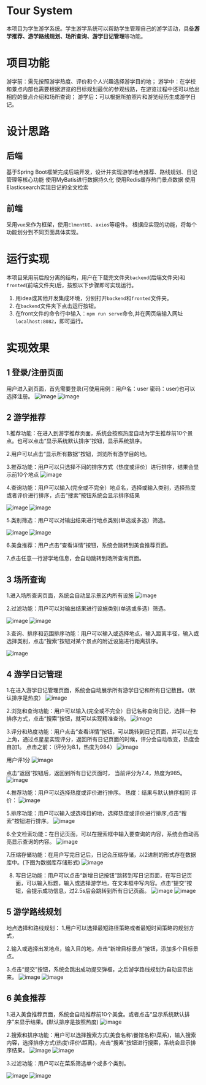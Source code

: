 # Tour System
本项目为学生游学系统。学生游学系统可以帮助学生管理自己的游学活动，具备**游学推荐、游学路线规划、场所查询、游学日记管理**等功能。

# 项目功能
游学前：需先按照游学热度、评价和个人兴趣选择游学目的地；
游学中：在学校和景点内部也需要根据游览的目标规划最优的参观线路，在游览过程中还可以给出相应的景点介绍和场所查询；
游学后：可以根据所拍照片和游览经历生成游学日记。

# 设计思路
## 后端
基于Spring Boot框架完成后端开发，设计并实现游学地点推荐、路线规划、日记管理等核心功能
使用MyBatis进行数据持久化
使用Redis缓存热门景点数据
使用Elasticsearch实现日记的全文检索

## 前端
采用`vue`来作为框架，使用`ElmentUI`、`axios`等组件。
根据应实现的功能，将每个功能划分到不同页面具体实现。

# 运行实现
本项目采用前后段分离的结构，用户在下载完文件夹`backend`(后端文件夹)和`fronted`(前端文件夹)后，按照以下步骤即可实现运行。
1. 用idea或其他开发集成环境，分别打开`backend`和`fronted`文件夹。
2. 在`backend`文件夹下点击运行按钮。
3. 在front文件的命令行中输入：`npm run serve`命令,并在网页端输入网址`localhost:8082`，即可运行。

# 实现效果
## 1 登录/注册页面
用户进入到页面，首先需要登录(可使用用例：用户名：user 密码：user)也可以选择注册。
![image](https://github.com/user-attachments/assets/cf1b168d-8a7f-42ea-96d6-44e9f7384811)
![image](https://github.com/user-attachments/assets/9cee0124-29cf-4d96-80d5-e1f060381120)
## 2 游学推荐
1.推荐功能：在进入到游学推荐页面，系统会按照热度自动为学生推荐前10个景点。也可以点击“显示系统默认排序”按钮，显示系统排序。

2.用户可以点击“显示所有数据”按钮，浏览所有游学目的地。

3.推荐功能：用户可以只选择不同的排序方式（热度或评价）进行排序，结果会显示前10个地点
![image](https://github.com/user-attachments/assets/d997a531-35b4-4f42-a665-bcc299a87faf)

4.查询功能：用户可以输入(完全或不完全）地点名，选择或输入类别，选择热度或者评价进行排序，点击“搜索”按钮系统会显示排序结果

![image](https://github.com/user-attachments/assets/706bdd9a-3059-4e16-9868-f323b52ab3d9)
![image](https://github.com/user-attachments/assets/701e02e9-be63-4f0a-be10-8ac9a9739e59)

5.类别筛选：用户可以对输出结果进行地点类别(单选或多选）筛选。

![image](https://github.com/user-attachments/assets/2ca10d61-79a1-45e4-8611-3f053f901503)
![image](https://github.com/user-attachments/assets/e6efac44-cd53-4226-bc72-174ad8c886ac)

6.美食推荐：用户点击“查看详情”按钮，系统会跳转到美食推荐页面。

7.点击任意一行游学地信息，会自动跳转到场所查询页面。
## 3 场所查询
1.进入场所查询页面，系统会自动显示景区内所有设施
![image](https://github.com/user-attachments/assets/16594715-f3b5-4309-a0de-0db3f9ec4906)

2.过滤功能：用户可以对输出结果进行设施类别(单选或多选）筛选。

![image](https://github.com/user-attachments/assets/1a4355bb-7887-474c-a5cf-651a6a3c7ed8)
![image](https://github.com/user-attachments/assets/9bb33a47-21ff-43cd-a4eb-62329c138c4e)

3.查询、排序和范围排序功能：用户可以输入或选择地点，输入距离半径，输入或选择类别，点击“搜索”按钮对某个景点的附近设施进行距离排序。

![image](https://github.com/user-attachments/assets/917c466d-e95b-43dc-8dbe-5e7c2b0e1748)

## 4 游学日记管理

1.在进入游学日记管理页面，系统会自动展示所有游学日记和所有日记数目。（默认排序是热度）
![image](https://github.com/user-attachments/assets/54312f9a-ef5b-4039-b458-928aa673fb15)

2.浏览和查询功能：用户可以输入(完全或不完全）日记名称查询日记，选择一种排序方式，点击“搜索”按钮，就可以实现精准查询。
![image](https://github.com/user-attachments/assets/c05fbab7-8f0c-445e-baa6-9a44d7facf9a)

3.评分和热度功能：用户点击“查看详情”按钮，可以跳转到日记页面，并可以在左上角，通过点星星实现评分，返回所有日记页面的时候，评分会自动改变，热度会自加1。
点击之前：（评分为8.1，热度为984）
![image](https://github.com/user-attachments/assets/88c08fbd-886d-4df1-8bc9-07646587f81a)

用户评1分
![image](https://github.com/user-attachments/assets/adcd344b-39ae-4992-bb80-5a7e70f680fc)

点击“返回”按钮后，返回到所有日记页面时，
当前评分为7.4，热度为985。
![image](https://github.com/user-attachments/assets/8579a68a-b1e9-41e7-844a-34aa0c35df48)

4.推荐功能：用户可以选择热度或评价进行排序。
热度：结果与默认排序相同
评价：
![image](https://github.com/user-attachments/assets/76b598d4-d496-4321-bad9-4dcbdfe2fe88)

5.排序功能：用户可以输入或选择目的地，选择热度或评价进行排序,点击“搜索”按钮进行排序。
![image](https://github.com/user-attachments/assets/788ca009-9d19-4cbb-bc05-96639ed5cbfa)

6.全文检索功能：在日记页面，可以在搜索框中输入要查询的内容，系统会自动高亮显示查询的内容。
![image](https://github.com/user-attachments/assets/12bed9db-d723-40d8-b411-e7979e83d3a5)

7.压缩存储功能：在用户写完日记后，日记会压缩存储，以2进制的形式存在数据库中。(下图为数据库存储形式)
![image](https://github.com/user-attachments/assets/ace28feb-a7ab-4ac7-bcf7-084999694dee)

8. 写日记功能：用户可以点击“新增日记按钮”跳转到写日记页面，在写日记页面，可以输入标题，输入或选择游学地，在文本框中写内容。点击“提交”按钮，会提示成功信息，过2.5s后会跳转到所有日记页面。
![image](https://github.com/user-attachments/assets/6d4aba3c-b0e3-4c58-9a5f-375c5d73ae66)
![image](https://github.com/user-attachments/assets/7ee53177-7d02-44c7-8ed4-24076275b802)


## 5 游学路线规划
地点选择和路线规划：
1.用户可以选择最短路径策略或者最短时间策略的规划方式，

2.输入或选择出发地点，输入目的地，点击“新增目标景点”按钮，添加多个目标景点。

3.点击“提交”按钮，系统会跳出成功提交弹框，之后游学路线规划为自动显示出来。
![image](https://github.com/user-attachments/assets/85a666de-b836-4beb-8c31-68a2b0c7238c)
![image](https://github.com/user-attachments/assets/2f57ee31-0c89-4b37-a2c6-911eba78dd85)

## 6 美食推荐
1.进入美食推荐页面，系统会自动推荐前10个美食。或者点击“显示系统默认排序”来显示结果。(默认排序是按照热度)
![image](https://github.com/user-attachments/assets/2ddc3a5f-8b9c-4511-8b26-4b5ed3e25d0c)

2.搜索和排序功能：用户可以选择搜索方式(美食名称\餐馆名称\菜系)，输入搜索内容，选择排序方式(热度\评价\距离)，点击“搜素”按钮进行搜索，系统会显示排序结果。
![image](https://github.com/user-attachments/assets/85496036-4ffd-4f7c-ba6a-93f8d79edf12)
![image](https://github.com/user-attachments/assets/37344ecd-8d04-4209-a87b-eb8416bacad5)

3.过滤功能：用户可以在菜系筛选单个或多个类别。


![image](https://github.com/user-attachments/assets/55f8d297-77cf-4cfe-a49a-962a8a0c5de5)
![image](https://github.com/user-attachments/assets/0c036218-9583-431c-8694-5d7b76287caa)


